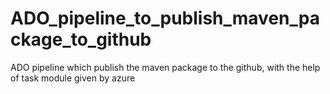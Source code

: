 # ADO_pipeline_to_publish_maven_package_to_github
ADO pipeline which publish the maven package to the github, with the help of task module given by azure
